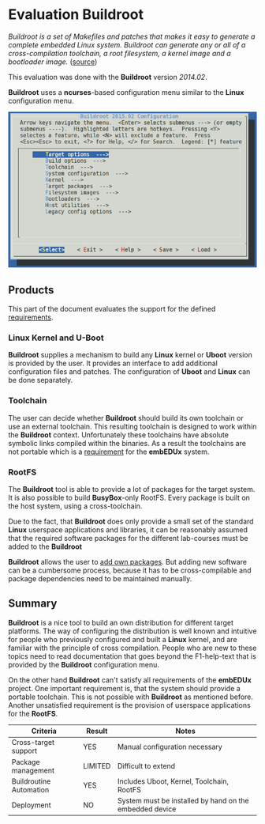 # Evaluation Buildroot
*Buildroot is a set of Makefiles and patches that makes it easy to generate a
complete embedded Linux system. Buildroot can generate any or all of a
cross-compilation toolchain, a root filesystem, a kernel image and a bootloader
image.* ([source](http://Buildroot.uclibc.org/about.html))

This evaluation was done with the **Buildroot** version *2014.02*.

**Buildroot** uses a **ncurses**-based configuration menu similar to the
**Linux** configuration menu. 

[![**Buildroot** configuration via **ncurses**](background/evaluation/img/buildroot_configuration.png)](background/evaluation/img/buildroot_configuration.png)

## Products
This part of the document evaluates the support for the defined
[requirements](../requirements.md).

### Linux Kernel and U-Boot
**Buildroot** supplies a mechanism to build any **Linux** kernel or **Uboot**
version is provided by the user. It provides an interface to add additional
configuration files and patches. The configuration of **Uboot** and **Linux**
can be done separately.

### Toolchain
The user can decide whether **Buildroot** should build its own toolchain or use
an external toolchain. This resulting toolchain is designed to work within the
**Buildroot** context. Unfortunately these toolchains have absolute symbolic
links compiled within the binaries. As a result the toolchains are not portable
which is a [requirement](../requirements.md#lab-course-specific-requirements)
for the **embEDUx** system.

### RootFS
The **Buildroot** tool is able to provide a lot of packages for the target
system. It is also possible to build **BusyBox**-only RootFS. Every package is
built on the host system, using a cross-toolchain.

Due to the fact, that **Buildroot** does only provide a small set of the
standard **Linux** userspace applications and libraries, it can be reasonably
assumed that the required software packages for the different lab-courses must
be added to the **Buildroot** 

**Buildroot** allows the user to [add own packages](http://Buildroot.uclibc.org/downloads/manual/manual.html#adding-packages).
But adding new software can be a cumbersome process, because it has to be 
cross-compilable and package dependencies need to be maintained manually.


## Summary
**Buildroot** is a nice tool to build an own distribution for
different target platforms. The way of configuring the distribution is well
known and intuitive for people who previously configured and built a **Linux**
kernel, and are familiar with the principle of cross compilation. People who are
new to these topics need to read documentation that goes beyond the F1-help-text
that is provided by the **Buildroot** configuration menu.

On the other hand **Buildroot** can't satisfy all requirements of the
**embEDUx** project. One important requirement is, that the system should
provide a portable toolchain. This is not possible with **Buildroot** as
mentioned before. Another unsatisfied requirement is the provision of userspace
applications for the **RootFS**. 

Criteria | Result | Notes 
--- | --- | --- 
Cross-target support | YES | Manual configuration necessary 
Package management | LIMITED | Difficult to extend 
Buildroutine Automation | YES | Includes Uboot, Kernel, Toolchain, RootFS 
Deployment | NO | System must be installed by hand on the embedded device

